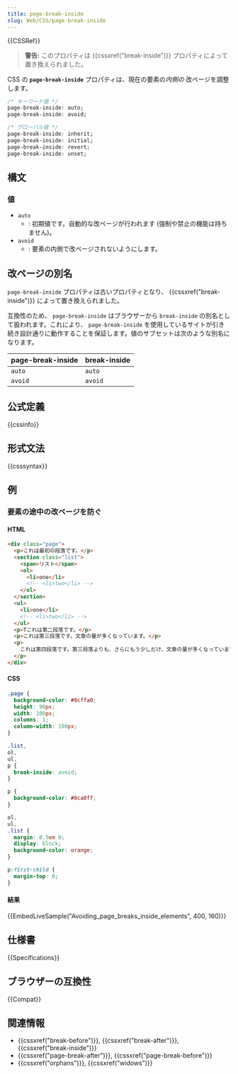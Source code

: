 ```yaml
---
title: page-break-inside
slug: Web/CSS/page-break-inside
---
```


{{CSSRef}}

> **警告:** このプロパティは {{cssxref("break-inside")}} プロパティによって置き換えられました。

CSS の **`page-break-inside`** プロパティは、現在の要素の*内側の* 改ページを調整します。

```css
/* キーワード値 */
page-break-inside: auto;
page-break-inside: avoid;

/* グローバル値 */
page-break-inside: inherit;
page-break-inside: initial;
page-break-inside: revert;
page-break-inside: unset;
```

## 構文

### 値

- `auto`
  - : 初期値です。自動的な改ページが行われます (強制や禁止の機能は持ちません)。
- `avoid`
  - : 要素の内側で改ページされないようにします。

## 改ページの別名

`page-break-inside` プロパティは古いプロパティとなり、 {{cssxref("break-inside")}} によって置き換えられました。

互換性のため、 `page-break-inside` はブラウザーから `break-inside` の別名として扱われます。これにより、 `page-break-inside` を使用しているサイトが引き続き設計通りに動作することを保証します。値のサブセットは次のような別名になります。

| page-break-inside | break-inside |
| ----------------- | ------------ |
| `auto`            | `auto`       |
| `avoid`           | `avoid`      |

## 公式定義

{{cssinfo}}

## 形式文法

{{csssyntax}}

## 例

<h3 id="Avoiding_page_breaks_inside_elements">要素の途中の改ページを防ぐ</h3>

#### HTML

```html
<div class="page">
  <p>これは最初の段落です。</p>
  <section class="list">
    <span>リスト</span>
    <ol>
      <li>one</li>
      <!-- <li>two</li> -->
    </ol>
  </section>
  <ul>
    <li>one</li>
    <!-- <li>two</li> -->
  </ul>
  <p>Tこれは第二段落です。</p>
  <p>これは第三段落です。文章の量が多くなっています。</p>
  <p>
    これは第四段落です。第三段落よりも、さらにもう少しだけ、文章の量が多くなっています。
  </p>
</div>
```

#### CSS

```css
.page {
  background-color: #8cffa0;
  height: 90px;
  width: 200px;
  columns: 1;
  column-width: 100px;
}

.list,
ol,
ul,
p {
  break-inside: avoid;
}

p {
  background-color: #8ca0ff;
}

ol,
ul,
.list {
  margin: 0.5em 0;
  display: block;
  background-color: orange;
}

p:first-child {
  margin-top: 0;
}
```

#### 結果

{{EmbedLiveSample("Avoiding_page_breaks_inside_elements", 400, 160)}}

## 仕様書

{{Specifications}}

## ブラウザーの互換性

{{Compat}}

## 関連情報

- {{cssxref("break-before")}}, {{cssxref("break-after")}}, {{cssxref("break-inside")}}
- {{cssxref("page-break-after")}}, {{cssxref("page-break-before")}}
- {{cssxref("orphans")}}, {{cssxref("widows")}}
